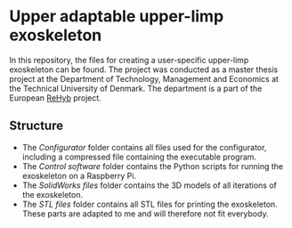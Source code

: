 # Upper adaptable upper-limp exoskeleton
In this repository, the files for creating a user-specific upper-limp exoskeleton can be found. The project was conducted as a master thesis project at the Department of Technology, Management and Economics at the Technical University of Denmark. The department is a part of the European [ReHyb](https://rehyb.eu/) project.
## Structure
- The *Configurator* folder contains all files used for the configurator, including a compressed file containing the executable program.
- The *Control software* folder contains the Python scripts for running the exoskeleton on a Raspberry Pi.
- The *SolidWorks files* folder contains the 3D models of all iterations of the exoskeleton.
- The *STL files* folder contains all STL files for printing the exoskeleton. These parts are adapted to me and will therefore not fit everybody.
